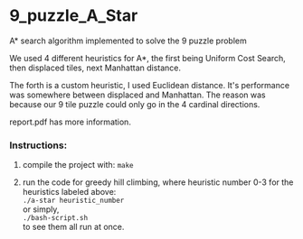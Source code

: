 # 9_puzzle_A_Star
A* search algorithm implemented to solve the 9 puzzle problem


We used 4 different heuristics for A*, the first being Uniform Cost Search, then displaced tiles, next Manhattan distance. 

The forth is a custom heuristic, I used Euclidean distance. It's performance was somewhere between displaced and Manhattan. The reason was because our 9 tile puzzle could only go in the 4 cardinal directions. 

report.pdf has more information.


### Instructions:
1. compile the project with:
 ```make```
 
2. run the code for greedy hill climbing, where heuristic number 0-3 for the heuristics labeled above:<br>
```./a-star heuristic_number```<br>
or simply,<br>
```./bash-script.sh```<br>
to see them all run at once.
